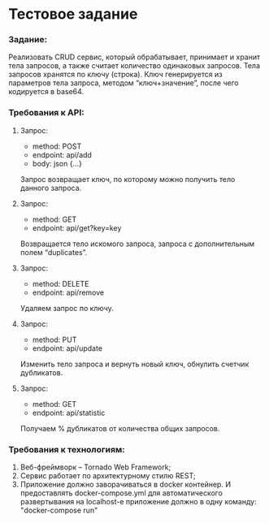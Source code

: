 # Тестовое задание

### Задание: 

Реализовать CRUD сервис, который обрабатывает, принимает и
хранит тела запросов, а также считает количество одинаковых запросов. Тела
запросов хранятся по ключу (строка).
Ключ генерируется из параметров тела запроса, методом “ключ+значение”, после
чего кодируется в base64.

### Требования к API:

1. Запрос:
    - method: POST
    - endpoint: api/add
    - body: json {...}

    Запрос возвращает ключ, по которому можно получить тело данного запроса.
2. Запрос:
    - method: GET
    - endpoint: api/get?key=key
    
    Возвращается тело искомого запроса, запроса с дополнительным полем “duplicates”.
3. Запрос:
    - method: DELETE
    - endpoint: api/remove
    
    Удаляем запрос по ключу.
4. Запрос:
    - method: PUT
    - endpoint: api/update
    
    Изменить тело запроса и вернуть новый ключ, обнулить счетчик дубликатов.
5. Запрос:
    - method: GET
    - endpoint: api/statistic
    
    Получаем % дубликатов от количества общих запросов.
### Требования к технологиям:
1. Веб-фреймворк – Tornado Web Framework;
2. Сервис работает по архитектурному стилю REST;
3. Приложение должно заворачиваться в docker контейнер. И предоставлять
docker-compose.yml для автоматического развертывания на localhost-е
приложение должно в одну команду: "docker-compose run"

